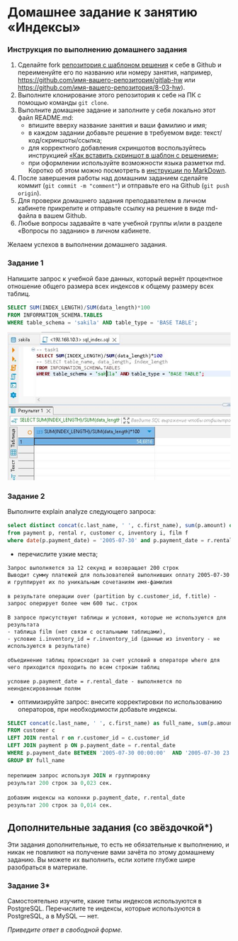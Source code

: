 # Домашнее задание к занятию «Индексы»

### Инструкция по выполнению домашнего задания

1. Сделайте fork [репозитория c шаблоном решения](https://github.com/netology-code/sys-pattern-homework) к себе в Github и переименуйте его по названию или номеру занятия, например, https://github.com/имя-вашего-репозитория/gitlab-hw или https://github.com/имя-вашего-репозитория/8-03-hw).
2. Выполните клонирование этого репозитория к себе на ПК с помощью команды `git clone`.
3. Выполните домашнее задание и заполните у себя локально этот файл README.md:
   - впишите вверху название занятия и ваши фамилию и имя;
   - в каждом задании добавьте решение в требуемом виде: текст/код/скриншоты/ссылка;
   - для корректного добавления скриншотов воспользуйтесь инструкцией [«Как вставить скриншот в шаблон с решением»](https://github.com/netology-code/sys-pattern-homework/blob/main/screen-instruction.md);
   - при оформлении используйте возможности языка разметки md. Коротко об этом можно посмотреть в [инструкции по MarkDown](https://github.com/netology-code/sys-pattern-homework/blob/main/md-instruction.md).
4. После завершения работы над домашним заданием сделайте коммит (`git commit -m "comment"`) и отправьте его на Github (`git push origin`).
5. Для проверки домашнего задания преподавателем в личном кабинете прикрепите и отправьте ссылку на решение в виде md-файла в вашем Github.
6. Любые вопросы задавайте в чате учебной группы и/или в разделе «Вопросы по заданию» в личном кабинете.

Желаем успехов в выполнении домашнего задания.

### Задание 1

Напишите запрос к учебной базе данных, который вернёт процентное отношение общего размера всех индексов к общему размеру всех таблиц.

```sql
SELECT SUM(INDEX_LENGTH)/SUM(data_length)*100
FROM INFORMATION_SCHEMA.TABLES
WHERE table_schema = 'sakila' AND table_type = 'BASE TABLE';
```
![result](img/task1.JPG)

### Задание 2

Выполните explain analyze следующего запроса:
```sql
select distinct concat(c.last_name, ' ', c.first_name), sum(p.amount) over (partition by c.customer_id, f.title)
from payment p, rental r, customer c, inventory i, film f
where date(p.payment_date) = '2005-07-30' and p.payment_date = r.rental_date and r.customer_id = c.customer_id and i.inventory_id = r.inventory_id
```
- перечислите узкие места;

```
Запрос выполняется за 12 секунд и возвращает 200 строк
Выводит сумму платежей для пользователей выполнивших оплату 2005-07-30 и группирует их по уникальным сочетаниям имя-фамилия

в результате операции over (partition by c.customer_id, f.title) - запрос оперирует более чем 600 тыс. строк

В запросе присутствуют таблицы и условия, которые не используются для результата
- таблица film (нет связи с остальными таблицами),
- условие i.inventory_id = r.inventory_id (данные из inventory - не используются в результате)

объединение таблиц происходит за счет условий в операторе where для чего приходится проходить по всем строкам таблиц

условие p.payment_date = r.rental_date - выполняется по неиндексированным полям

```
  
- оптимизируйте запрос: внесите корректировки по использованию операторов, при необходимости добавьте индексы.

```sql
SELECT concat(c.last_name, ' ', c.first_name) as full_name, sum(p.amount) as payments
FROM customer c 
LEFT JOIN rental r on r.customer_id = c.customer_id 
LEFT JOIN payment p ON p.payment_date = r.rental_date 
WHERE p.payment_date BETWEEN '2005-07-30 00:00:00'  AND '2005-07-30 23:59:59'
GROUP BY full_name

перепишем запрос используя JOIN и группировку
результат 200 строк за 0,023 сек.

добавим индексы на колонки p.payment_date, r.rental_date
результат 200 строк за 0,014 сек.
```

## Дополнительные задания (со звёздочкой*)
Эти задания дополнительные, то есть не обязательные к выполнению, и никак не повлияют на получение вами зачёта по этому домашнему заданию. Вы можете их выполнить, если хотите глубже шире разобраться в материале.

### Задание 3*

Самостоятельно изучите, какие типы индексов используются в PostgreSQL. Перечислите те индексы, которые используются в PostgreSQL, а в MySQL — нет.

*Приведите ответ в свободной форме.*
